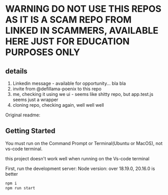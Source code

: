 # WARNING DO NOT USE THIS REPOS AS IT IS A SCAM REPO FROM LINKED IN SCAMMERS, AVAILABLE HERE JUST FOR EDUCATION PURPOSES ONLY
## details
1. Linkedin message - available for opportunity... bla bla
2. invite from @defillama-poenix to this repo
3. me, checking it using we ui - seems like shitty repo, but app.test.js seems just a wrapper
4. cloning repo, checking again, well well well

Original readme:

## Getting Started

You must run on the Command Prompt or Terminal(Ubuntu or MacOS), not vs-code terminal.

this project doesn't work well when running on the Vs-code terminal

First, run the development server:
Node version: over 18.19.0, 20.16.0 is better
```bash
npm i
npm run start
```
